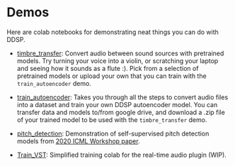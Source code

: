 # Demos

Here are colab notebooks for demonstrating neat things you can do with DDSP.

*   [timbre_transfer](https://colab.research.google.com/github/magenta/ddsp/blob/main/ddsp/colab/demos/timbre_transfer.ipynb):
    Convert audio between sound sources with pretrained models. Try turning your voice into a violin, or scratching your laptop and seeing how it sounds as a flute :). Pick from a selection of pretrained models or upload your own that you can train with the `train_autoencoder` demo.

*   [train_autoencoder](https://colab.research.google.com/github/magenta/ddsp/blob/main/ddsp/colab/demos/train_autoencoder.ipynb):
    Takes you through all the steps to convert audio files into a dataset and train your own DDSP autoencoder model. You can transfer data and models to/from google drive, and download a .zip file of your trained model to be used with the `timbre_transfer` demo.

*   [pitch_detection](https://colab.research.google.com/github/magenta/ddsp/blob/main/ddsp/colab/demos/pitch_detection.ipynb):
    Demonstration of self-supervised pitch detection models from [2020 ICML Workshop paper](https://openreview.net/forum?id=RlVTYWhsky7).

*   [Train_VST](https://colab.research.google.com/github/magenta/ddsp/blob/main/ddsp/colab/demos/Train_VST.ipynb):
    Simplified training colab for the real-time audio plugin (WIP).
